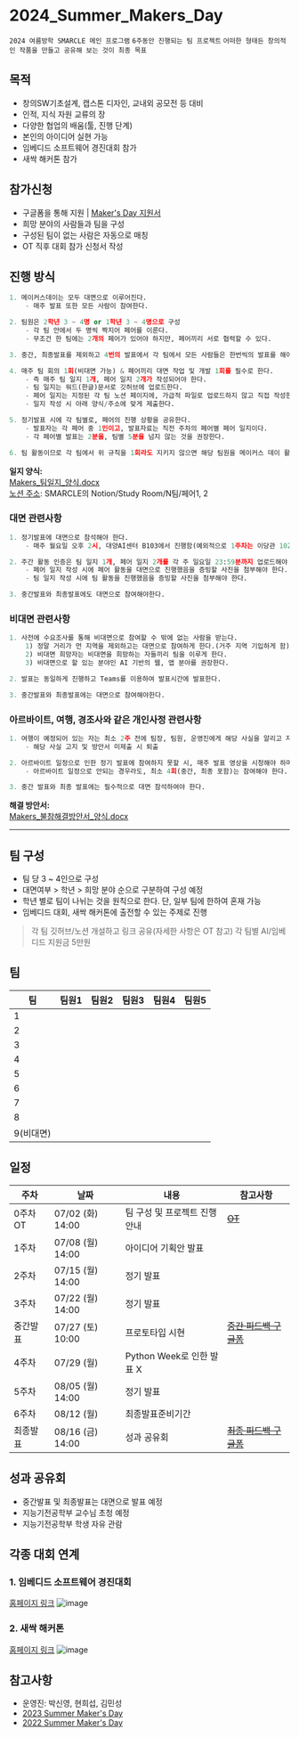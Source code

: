 # 2024_Summer_Makers_Day

`2024 여름방학 SMARCLE 메인 프로그램`
`6주동안 진행되는 팀 프로젝트`
`어떠한 형태든 창의적인 작품을 만들고 공유해 보는 것이 최종 목표`

## 목적

- 창의SW기초설계, 캡스톤 디자인, 교내외 공모전 등 대비
- 인적, 지식 자원 교류의 장
- 다양한 협업의 배움(툴, 진행 단계)
- 본인의 아이디어 실현 가능
- 임베디드 소프트웨어 경진대회 참가
- 새싹 해커톤 참가

## 참가신청

- 구글폼을 통해 지원 | [Maker's Day 지원서](https://bit.ly/3L4rEIZ)
- 희망 분야의 사람들과 팀을 구성
- 구성된 팀이 없는 사람은 자동으로 매칭
- OT 직후 대회 참가 신청서 작성

## 진행 방식

```python
1. 메이커스데이는 모두 대면으로 이루어진다.
	- 매주 발표 또한 모든 사람이 참여한다.

2. 팀원은 2학년 3 ~ 4명 or 1학년 3 ~ 4명으로 구성
	- 각 팀 안에서 두 명씩 짝지어 페어를 이룬다.
	- 무조건 한 팀에는 2개의 페어가 있어야 하지만, 페어끼리 서로 협력할 수 있다.

3. 중간, 최종발표를 제외하고 4번의 발표에서 각 팀에서 모든 사람들은 한번씩의 발표를 해야 한다.

4. 매주 팀 회의 1회(비대면 가능) & 페어끼리 대면 작업 및 개발 1회를 필수로 한다.
	- 즉 매주 팀 일지 1개, 페어 일지 2개가 작성되어야 한다.
	- 팀 일지는 워드(한글)문서로 깃허브에 업로드한다.
	- 페어 일지는 지정된 각 팀 노션 페이지에, 가급적 파일로 업로드하지 않고 직접 작성한다.
	- 일지 작성 시 아래 양식/주소에 맞게 제출한다.

5. 정기발표 시에 각 팀별로, 페어의 진행 상황을 공유한다.
	- 발표자는 각 페어 중 1인이고, 발표자료는 직전 주차의 페어별 페어 일지이다.
	- 각 페어별 발표는 2분을, 팀별 5분을 넘지 않는 것을 권장한다.

6. 팀 활동이므로 각 팀에서 위 규칙을 1회라도 지키지 않으면 해당 팀원을 메이커스 데이 활동에서 제외하고 동아리 경고 1회를 부여한다.
```

__일지 양식:__\
[Makers_팀일지_양식.docx](https://github.com/Shinyoung-P/2024_Summer_Makers_Day/blob/main/Makers_%ED%8C%80%EC%9D%BC%EC%A7%80_%EC%96%91%EC%8B%9D.docx
)\
[노션 주소](https://www.notion.so/smarcle/Study-Room-fa75995276784bc2bcd871b9c949c6ab?pvs=4#292761685171428eaf08498f0cc31c72): SMARCLE의 Notion/Study Room/N팀/페어1, 2

### 대면 관련사항
```python
1. 정기발표에 대면으로 참석해야 한다.
	- 매주 월요일 오후 2시, 대양AI센터 B103에서 진행함(예외적으로 1주차는 이당관 102에서 진행)

2. 주간 활동 인증은 팀 일지 1개, 페어 일지 2개를 각 주 일요일 23:59분까지 업로드해야 인정된다.
	- 페어 일지 작성 시에 페어 활동을 대면으로 진행했음을 증빙할 사진을 첨부해야 한다.
	- 팀 일지 작성 시에 팀 활동을 진행했음을 증빙할 사진을 첨부해야 한다.

3. 중간발표와 최종발표에도 대면으로 참여해야한다.
```

### 비대면 관련사항

```python
1. 사전에 수요조사를 통해 비대면으로 참여할 수 밖에 없는 사람을 받는다.
    1) 정말 거리가 먼 지역을 제외하고는 대면으로 참여하게 한다.(거주 지역 기입하게 함)
    2) 비대면 희망자는 비대면을 희망하는 자들끼리 팀을 이루게 한다.
    3) 비대면으로 할 있는 분야인 AI 기반의 웹, 앱 분야를 권장한다.

2. 발표는 동일하게 진행하고 Teams를 이용하여 발표시간에 발표한다.

3. 중간발표와 최종발표에는 대면으로 참여해야한다.
```

### 아르바이트, 여행, 경조사와 같은 개인사정 관련사항

```python
1. 여행이 예정되어 있는 자는 최소 2주 전에 팀장, 팀원, 운영진에게 해당 사실을 알리고 자신의 공백으로 인한 해결 방안서 또한 작성한다.
	- 해당 사실 고지 및 방안서 미제출 시 퇴출

2. 아르바이트 일정으로 인한 정기 발표에 참여하지 못할 시, 매주 발표 영상을 시청해야 하며, 영상에서 요구하는 내용을 작성해야 한다.
	- 아르바이트 일정으로 안되는 경우라도, 최소 4회(중간, 최종 포함)는 참여해야 한다.

3. 중간 발표와 최종 발표에는 필수적으로 대면 참석하여야 한다.
```

__해결 방안서:__\
[Makers_불참해결방안서_양식.docx](https://github.com/Shinyoung-P/2024_Summer_Makers_Day/blob/main/Makers_%EB%B6%88%EC%B0%B8%ED%95%B4%EA%B2%B0%EB%B0%A9%EC%95%88%EC%84%9C_%EC%96%91%EC%8B%9D.docx)


---

## 팀 구성

- 팀 당 3 ~ 4인으로 구성
- 대면여부 > 학년 > 희망 분야 순으로 구분하여 구성 예정
- 학년 별로 팀이 나뉘는 것을 원칙으로 한다. 단, 일부 팀에 한하여 혼재 가능
- 임베디드 대회, 새싹 해커톤에 출전할 수 있는 주제로 진행
> 각 팀 깃허브/노션 개설하고 링크 공유(자세한 사항은 OT 참고)
> 각 팀별 AI/임베디드 지원금 5만원

## 팀

| 팀 | 팀원1 | 팀원2 | 팀원3 | 팀원4 | 팀원5 |
| --- | --- | --- | --- | --- | --- |
| 1 |  |  |  |  |  |
| 2 |  |  |  |  |  |
| 3 |  |  |  |  |  |
| 4 |  |  |  |  |  |
| 5 |  |  |  |  |  |
| 6 |  |  |  |  |  |
| 7 |  |  |  |  |  |
| 8 |  |  |  |  |  |
| 9(비대면) |  |  |  |  |  |


## 일정

| 주차 | 날짜 | 내용 | 참고사항 |
| --- | --- | --- | --- |
| 0주차 OT | 07/02 (화) 14:00 | 팀 구성 및 프로젝트 진행 안내 | ~~[OT]()~~ |
| 1주차 | 07/08 (월) 14:00 | 아이디어 기획안 발표 |  |
| 2주차 | 07/15 (월) 14:00 | 정기 발표 |  |
| 3주차 | 07/22 (월) 14:00 | 정기 발표 |  |
| 중간발표 | 07/27 (토) 10:00 | 프로토타입 시현 | ~~[중간 피드백 구글폼]()~~ |
| 4주차 | 07/29 (월) | Python Week로 인한 발표 X |  |
| 5주차 | 08/05 (월) 14:00 | 정기 발표 |  |
| 6주차 | 08/12 (월) | 최종발표준비기간 |  |
| 최종발표 | 08/16 (금) 14:00 | 성과 공유회 | ~~[최종 피드백 구글폼]()~~ |


## 성과 공유회

- 중간발표 및 최종발표는 대면으로 발표 예정
- 지능기전공학부 교수님 초청 예정
- 지능기전공학부 학생 자유 관람

## 각종 대회 연계

### 1. 임베디드 소프트웨어 경진대회

[홈페이지 링크](https://www.eswcontest.or.kr/competition/free.php)
![image](https://github.com/Shinyoung-P/2024_Summer_Makers_Day/assets/128358741/176bc608-ad87-4f1c-8f9d-91cd84c8b9f3)


### 2. 새싹 해커톤

[홈페이지 링크](https://dacon.io/competitions/official/236293/overview/schedule)
![image](https://github.com/Shinyoung-P/2024_Summer_Makers_Day/assets/128358741/cfc9acca-7d55-4522-bd0b-ba30eb5af9a8)



## 참고사항
- 운영진: 박신영, 현희섭, 김민성
- [2023 Summer Maker's Day](https://github.com/sejongsmarcle/2023_Summer_Makers_Day)
- [2022 Summer Maker's Day](https://github.com/sejongsmarcle/2022_Summer_Makers_Day)
